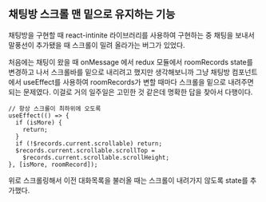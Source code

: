 ## 채팅방 스크롤 맨 밑으로 유지하는 기능

채팅방을 구현할 때 react-intinite 라이브러리를 사용하여 구현하는 중 채팅을 보내서 말풍선이 추가됐을 때 스크롤이 밀려 올라가는 버그가 있었다.

처음에는 채팅이 왔을 때 onMessage 에서 redux 모듈에서 roomRecords state를 변경하고 나서 스크롤바를 밑으로 내리려고 했지만 생각해보니까 그냥 채팅방 컴포넌트에서 useEffect를 사용하여 roomRecords가 변할 때마다 스크롤을 밑으로 내려주면 되는 문제였다. 이걸로 거의 일주일은 고민한 것 같은데 명확한 답을 찾아서 다행이다.

```react
// 항상 스크롤이 최하위에 오도록
useEffect(() => {
  if (isMore) {
    return;
  }
  if (!$records.current.scrollable) return;
  $records.current.scrollable.scrollTop =
    $records.current.scrollable.scrollHeight;
}, [isMore, roomRecord]);
```

위로 스크롤링해서 이전 대화목록을 불러올 때는 스크롤이 내려가지 않도록 state를 추가했다.